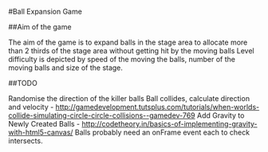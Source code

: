 #Ball Expansion Game

##Aim of the game

The aim of the game is to expand balls in the stage area to allocate more than 2 thirds of the stage area without getting hit by the moving balls
Level difficulty is depicted by speed of the moving the balls, number of the moving balls and size of the stage. 

##TODO

Randomise the direction of the killer balls
Ball collides, calculate direction and velocity - http://gamedevelopment.tutsplus.com/tutorials/when-worlds-collide-simulating-circle-circle-collisions--gamedev-769
Add Gravity to Newly Created Balls - http://codetheory.in/basics-of-implementing-gravity-with-html5-canvas/
Balls probably need an onFrame event each to check intersects.